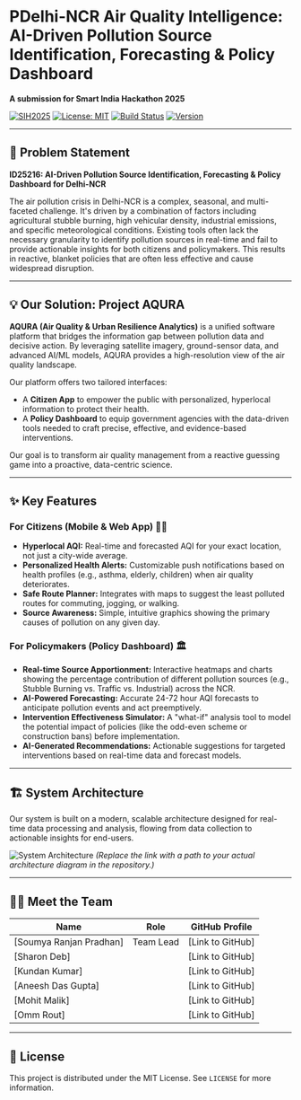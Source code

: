# PDelhi-NCR Air Quality Intelligence: AI-Driven Pollution Source Identification, Forecasting & Policy Dashboard



**A submission for Smart India Hackathon 2025**

[![SIH2025](https://img.shields.io/badge/Smart%20India%20Hackathon-2025-blue.svg)](https://www.sih.gov.in/)
[![License: MIT](https://img.shields.io/badge/License-MIT-yellow.svg)](https://opensource.org/licenses/MIT)
[![Build Status](https://img.shields.io/badge/build-passing-brightgreen.svg)]()
[![Version](https://img.shields.io/badge/version-1.0.0-blue.svg)]()

---


## 🎯 Problem Statement
**ID25216: AI-Driven Pollution Source Identification, Forecasting & Policy Dashboard for Delhi-NCR**

The air pollution crisis in Delhi-NCR is a complex, seasonal, and multi-faceted challenge. It's driven by a combination of factors including agricultural stubble burning, high vehicular density, industrial emissions, and specific meteorological conditions. Existing tools often lack the necessary granularity to identify pollution sources in real-time and fail to provide actionable insights for both citizens and policymakers. This results in reactive, blanket policies that are often less effective and cause widespread disruption.

---

## 💡 Our Solution: Project AQURA
**AQURA (Air Quality & Urban Resilience Analytics)** is a unified software platform that bridges the information gap between pollution data and decisive action. By leveraging satellite imagery, ground-sensor data, and advanced AI/ML models, AQURA provides a high-resolution view of the air quality landscape.

Our platform offers two tailored interfaces:
* A **Citizen App** to empower the public with personalized, hyperlocal information to protect their health.
* A **Policy Dashboard** to equip government agencies with the data-driven tools needed to craft precise, effective, and evidence-based interventions.

Our goal is to transform air quality management from a reactive guessing game into a proactive, data-centric science.

---

## ✨ Key Features

### For Citizens (Mobile & Web App) 🚶‍♀️
* **Hyperlocal AQI:** Real-time and forecasted AQI for your exact location, not just a city-wide average.
* **Personalized Health Alerts:** Customizable push notifications based on health profiles (e.g., asthma, elderly, children) when air quality deteriorates.
* **Safe Route Planner:** Integrates with maps to suggest the least polluted routes for commuting, jogging, or walking.
* **Source Awareness:** Simple, intuitive graphics showing the primary causes of pollution on any given day.

### For Policymakers (Policy Dashboard) 🏛️
* **Real-time Source Apportionment:** Interactive heatmaps and charts showing the percentage contribution of different pollution sources (e.g., Stubble Burning vs. Traffic vs. Industrial) across the NCR.
* **AI-Powered Forecasting:** Accurate 24-72 hour AQI forecasts to anticipate pollution events and act preemptively.
* **Intervention Effectiveness Simulator:** A "what-if" analysis tool to model the potential impact of policies (like the odd-even scheme or construction bans) before implementation.
* **AI-Generated Recommendations:** Actionable suggestions for targeted interventions based on real-time data and forecast models.

---

## 🏗️ System Architecture
Our system is built on a modern, scalable architecture designed for real-time data processing and analysis, flowing from data collection to actionable insights for end-users.

![System Architecture](https://i.imgur.com/G4y8mC1.png)
*(Replace the link with a path to your actual architecture diagram in the repository.)*

---


## 🧑‍💻 Meet the Team

| Name             | Role                  | GitHub Profile                               |
| ---------------- | --------------------- | -------------------------------------------- |
| [Soumya Ranjan Pradhan]  | Team Lead    | [Link to GitHub]                             |
| [Sharon Deb]  |  | [Link to GitHub]                             |
| [Kundan Kumar]  |    | [Link to GitHub]                             |
| [Aneesh Das Gupta]  |       | [Link to GitHub]                             |
| [Mohit Malik]  |     | [Link to GitHub]                             |
| [Omm Rout]  |      | [Link to GitHub]                             |

---

## 📜 License
This project is distributed under the MIT License. See `LICENSE` for more information.